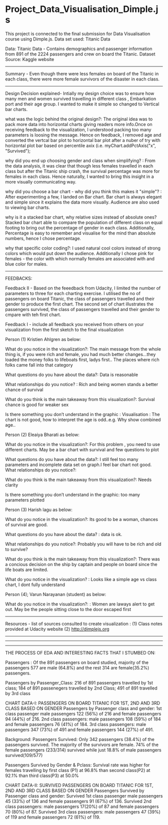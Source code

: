 # Project_Data_Visualisation_Dimple.js
 This project is connected to the final submission for Data Visualisation course using Dimple.js. Data set used: Titanic Data

Data: Titanic Data  - Contains demographics and passenger information from 891 of the 2224 passengers and crew on board the Titanic. Dataset Source: Kaggle website

--------------------------------------------------------------------------------------------------------------------------------------
Summary -
Even though there were less females on board of the Titanic in each class, there were more female survivors of the disaster in each class.

--------------------------------------------------------------------------------------------------------------------------------------
Design Decision explained- 
Intially my design choice was to ensure how many men and women survived travelling in different class , Embarkation port and their age group. I wanted to make it simple so changed to Vertical bar charts.

what was the logic behind the original design?: The original idea was to pack more data into horizontal charts giving readers more info.Once on receiving feedback to the visualization, I understood packing too many parameters is loosing the message. Hence on feedback, I removed age and converted the vertcal bar plot to horizontal bar plot after a nuber of try with horizontal plot bar based on percentile axix (i.e. myChart.addPctAxis("x", "Survived");

why did you end up choosing gender and class when simplifying? : From the data analysis, it was clear that though less females travelled in each class but after the Titanic ship crash, the survival percentage was more for females in each class. Hence naturally, I wanted to bring this insight in a more visually communicating way.


why did you choose a bar chart - why did you think this makes it "simple"? : After experimenting a few, I landed on Bar chart. Bar chart is always elegant and simple since it explains the data more visually.  Audience are also used to viewing bar charts.


why is it a stacked bar chart, why relative sizes instead of absolute ones? Stacked bar chart able to compare the population of different class on equal footing to bring out the percentage of gender in each class. Additionally, Percentage is easy to remember and visualise for the mind than absolute numbers, hence I chose percentage.


why that specific color coding?: I used natural cool colors instead of strong colors which would put down the audience. Additionally I chose pink for females - the color with which normally females are associated with and blue color for males.

--------------------------------------------------------------------------------------------------------------------------------------

FEEDBACKS:

Feedback II -
Based on the feeedback from Udacity, I limited the number of parameters to three for each charting exercise.  I utilised the no of passengers on board Titanic, the class of passengers travelled and their gender to  produce the first chart. The second set of chart illustrates the passengers survived,  the class of passengers travelled and their gender to cmpare with teh first chart.


Feedback I - include all feedback you received from others on your visualization from the first sketch to the final visualization

Person (1) Kristien Ahlgren as below:

What do you notice in the visualization?: 
  The main message from the whole thing is, if you were rich and female, you had much better changes...they loaded the money folks to lifeboats first, ladys first.. The places where rich folks came fall into that category
  
What questions do you have about the data?: 
  Data is reasonable
  
What relationships do you notice? : 
 Rich and being women stands a better chance of survival
 
What do you think is the main takeaway from this visualization?: 
 Survival chance is good for weaker sex
 
Is there something you don’t understand in the graphic : 
 Visualisation : The chart is not good, how to interpret the age is odd..e.g. Why show combined age..


Person (2) Eleaiya Bharati as below:

What do you notice in the visualization?:
   For this problem , you need to use different charts. May be a bar chart with survival and  few questions to plot
   
What questions do you have about the data?: 
I still feel too many parameters and incomplete data set on graph.I feel bar chart not good.
What relationships do you notice?: 
 
What do you think is the main takeaway from this visualization?: 
Needs clarity

Is there something you don’t understand in the graphic:
too many parameters plotted

Person (3) Harish lagu as below:

What do you notice in the visualization?: 
  Its good to be a woman, chances of survival are good.
  
What questions do you have about the data? :
 data is ok. 
 
What relationships do you notice?: 
 Probably you will have to be rich and old to survive?
 
What do you think is the main takeaway from this visualization?: 
 There was a concious decision on the ship by captain and  people on board since the life boats are limited.
 
What do you notice in the visualization? :
 Looks like a simple age vs class chart, I dont fully understand
 

Person (4); Varun Narayanan (student) as below:

What do you notice in the visualization?: :
 Women are laways alert to get out. May be the people sitting close to the door escaped first
 
--------------------------------------------------------------------------------------------------------------------------------------

Resources -
list of sources consulted to create visualization : 
(1) Class notes provided at Udacity website 
(2) http://dimplejs.org

--------------------------------------------------------------------------------------------------------------------------------------
--------------------------------------------------------------------------------------------------------------------------------------
--------------------------------------------------------------------------------------------------------------------------------------

THE PROCESS OF EDA AND INTERESTING FACTS THAT I STUMBED ON:

Passengers : Of the 891 passengers on board studied, majority of the passengers 577 are male (64.8%) and the rest  314 are female(35.2%) passengers.

Passengers by Passenger_Class: 216 of 891 passengers travelled by 1st class; 184 of 891 passenegers travelled by 2nd Class; 491 of 891 travelled by 3rd class

CHART DATA-I: PASSENGERS ON BOARD TITANIC FOR 1ST, 2ND AND 3RD CLASS BASED ON  GENDER
Passengers by Passenger class and gender: 1st class passenger male passengers 122 (56%) of 216 and female passengers 94 (44%) of 216.
2nd class passengers: male passengers 108 (59%) of 184 and female passengers 76 (41%) of 184. 3rd class passengers: male passengers 347 (73%) of 491 and female passengers 144 (27%) of 491.


Background:
Passengers Survived: Only 342 passengers (38.4%) of the passengers survived. The majority of the survivors are female. 74% of the female passengers (233/314) survived while just 18.8% of male passengers survived(109/577)

Passengers Survived by Gender & Pclass: Survival rate was higher for females travelling by first class (P1) at 96.8% than second class(P2) at 92.1% than third class(P3) at 50.0%


CHART DATA-II: SURVIVED PASSENGERS ON BOARD TITANIC FOR 1ST, 2ND AND 3RD CLASS BASED ON GENDER
Passengers Survived by Passenger class and gender: Survived 1st class passenger  male passengers 45 (33%) of 136 and female passengers 91 (67%) of 136. Survived 2nd class passengers: male passengers 17(20%) of 87 and female passengers 70 (80%) of 87. Survived 3rd class passengers: male passengers 47 (39%) of 119 and female passengers 72 (61%) of 119.





